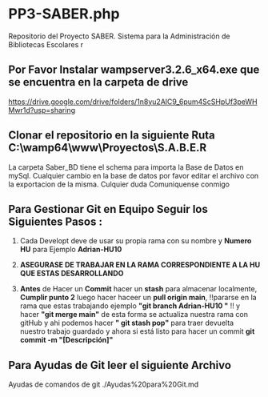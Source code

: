 # PP3-SABER.php
Repositorio del Proyecto SABER. Sistema para la Administración de Bibliotecas Escolares r


## Por Favor Instalar wampserver3.2.6_x64.exe que se encuentra en la carpeta de drive 
https://drive.google.com/drive/folders/1n8yu2AlC9_6pum4ScSHpUf3peWHMwr1d?usp=sharing

## Clonar el repositorio en la siguiente Ruta C:\wamp64\www\Proyectos\S.A.B.E.R
La carpeta Saber_BD tiene el schema para importa la Base de Datos en mySql. Cualquier cambio en la base de datos por favor editar el archivo con la exportacion de la misma. Culquier duda Comuniquense conmigo 

## Para Gestionar Git en Equipo Seguir los Siguientes Pasos :
1. Cada Developt deve de usar su propia rama con su nombre y **Numero HU** para Ejemplo **Adrian-HU10**
2. **ASEGURASE DE TRABAJAR EN LA RAMA CORRESPONDIENTE A LA HU QUE ESTAS DESARROLLANDO**

3. **Antes** de Hacer un **Commit** hacer un **stash** para almacenar localmente, **Cumplir punto 2** luego hacer haceer un **pull origin main**, !!pararse en la rama que estas trabajando ejemplo **"git branch Adrian-HU10 "** !! y hacer **"git merge main"** de esta forma se actualiza nuestra rama con gitHub y ahi podemos hacer **" git stash pop"** para traer devuelta nuestro trabajo guardado y ahora si está listo para hacer un commit **git commit -m "[Descripción]"** 




## **Para Ayudas de Git leer el siguiente Archivo**
Ayudas de comandos de git ./Ayudas%20para%20Git.md